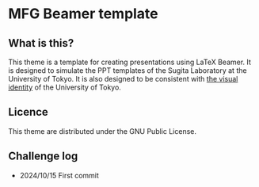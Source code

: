 # MFG Beamer template

## What is this?

This theme is a template for creating presentations using LaTeX Beamer.
It is designed to simulate the PPT templates of the Sugita Laboratory at the University of Tokyo.
It is also designed to be consistent with
[the visual identity](https://www.u-tokyo.ac.jp/ja/about/public-relations/visual_identity.html)
of the University of Tokyo.

## Licence

This theme are distributed under the GNU Public License.

## Challenge log

- 2024/10/15 First commit
